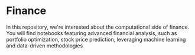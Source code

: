 # Finance
In this repository, we're interested about the computational side of finance. 
You will find notebooks featuring advanced financial analysis, such as portfolio optimization, stock price prediction, leveraging machine learning and data-driven methodologies
